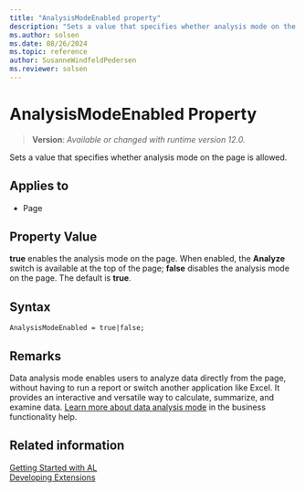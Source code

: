 ```yaml
---
title: "AnalysisModeEnabled property"
description: "Sets a value that specifies whether analysis mode on the page is allowed."
ms.author: solsen
ms.date: 08/26/2024
ms.topic: reference
author: SusanneWindfeldPedersen
ms.reviewer: solsen
---
```

[//]: # (START>DO_NOT_EDIT)
[//]: # (IMPORTANT:Do not edit any of the content between here and the END>DO_NOT_EDIT.)
[//]: # (Any modifications should be made in the .xml files in the ModernDev repo.)
# AnalysisModeEnabled Property
> **Version**: _Available or changed with runtime version 12.0._

Sets a value that specifies whether analysis mode on the page is allowed.

## Applies to
-   Page

[//]: # (IMPORTANT: END>DO_NOT_EDIT)

## Property Value  

**true** enables the analysis mode on the page. When enabled, the **Analyze** switch is available at the top of the page; **false** disables the analysis mode on the page. The default is **true**.  

## Syntax

```AL
AnalysisModeEnabled = true|false;
```

## Remarks

Data analysis mode enables users to analyze data directly from the page, without having to run a report or switch another application like Excel. It provides an interactive and versatile way to calculate, summarize, and examine data. [Learn more about data analysis mode](/dynamics365/business-central/analysis-mode) in the business functionality help.

## Related information
[Getting Started with AL](../devenv-get-started.md)  
[Developing Extensions](../devenv-dev-overview.md)  